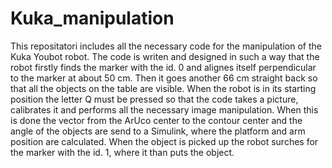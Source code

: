 # Kuka_manipulation
This repositatori includes all the necessary code for the manipulation of the Kuka Youbot robot. 
The code is writen and designed in such a way that the robot firstly finds the marker with the id. 0 and alignes itself perpendicular to the marker at about 50 cm. Then it goes another 66 cm straight back so that all the objects on the table are visible. When the robot is in its starting position the letter Q must be pressed so that the code takes a picture, calibrates it and performs all the necessary image manipulation. When this is done the vector from the ArUco center to the contour center and the angle of the objects are send to a Simulink, where the platform and arm position are calculated. When the object is picked up the robot surches for the marker with the id. 1, where it than puts the object. 
